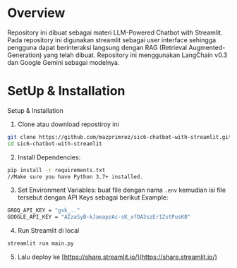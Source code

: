 # Overview
Repository ini dibuat sebagai materi LLM-Powered Chatbot with Streamlit. Pada repository ini digunakan streamlit sebagai user interface sehingga pengguna dapat berinteraksi langsung dengan RAG (Retrieval Augmented-Generation) yang telah dibuat. Repository ini menggunakan LangChain v0.3 dan Google Gemini sebagai modelnya.

# SetUp & Installation
Setup & Installation
1. Clone atau download repostiroy ini
```bash
git clone https://github.com/mazprimrez/sic6-chatbot-with-streamlit.git
cd sic6-chatbot-with-streamlit
```
2. Install Dependencies:
```bash
pip install -r requirements.txt
//Make sure you have Python 3.7+ installed.
```
3. Set Environment Variables:
buat file dengan nama `.env` kemudian isi file tersebut dengan API Keys sebagai berikut
Example:
```bash
GROQ_API_KEY = "gsk_.."
GOOGLE_API_KEY = "AIzaSyB-kJaeapzAc-sK_xfDA3szEr1ZstPusK8"
```
4. Run Streamlit di local
```bash
streamlit run main.py
```
5. Lalu deploy ke [https://share.streamlit.io/](https://share.streamlit.io/)
